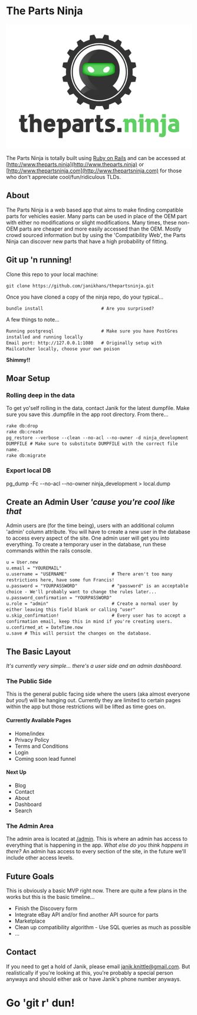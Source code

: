 # The Parts Ninja

![alt tag](https://raw.githubusercontent.com/janikhans/thepartsninja/master/app/assets/images/ThePartsNinjaDark.png?token=APaPoMBWgJJwwZd84rj1ictpW17PH_CUks5XSSw3wA%3D%3D)

The Parts Ninja is totally built using [Ruby on Rails](http://rubyonrails.org/)
and can be accessed at [http://www.theparts.ninja](http://www.theparts.ninja) or
[http://www.thepartsninja.com](http://www.thepartsninja.com) for those who don't
appreciate cool/fun/ridiculous TLDs.

## About

The Parts Ninja is a web based app that aims to make finding compatible parts for
vehicles easier. Many parts can be used in place of the OEM part with either no
modifications or slight modifications. Many times, these non-OEM parts are cheaper
and more easily accessed than the OEM. Mostly crowd sourced information but by using
the 'Compatibility Web', the Parts Ninja can discover new parts that have a high
probability of fitting.

## Git up 'n running!

Clone this repo to your local machine:

    git clone https://github.com/janikhans/thepartsninja.git

Once you have cloned a copy of the ninja repo, do your typical...

    bundle install                      # Are you surprised?

A few things to note...

    Running postgresql                  # Make sure you have PostGres installed and running locally
    Email port: http://127.0.0.1:1080   # Originally setup with Mailcatcher locally, choose your own poison

**Shimmy!!**

## Moar Setup
### Rolling deep in the data

To get yo'self rolling in the data, contact Janik for the latest dumpfile. Make sure you save this .dumpfile in the app root directory. From there...

    rake db:drop
    rake db:create
    pg_restore --verbose --clean --no-acl --no-owner -d ninja_development DUMPFILE # Make sure to substitute DUMPFILE with the correct file name.
    rake db:migrate

### Export local DB

  pg_dump -Fc --no-acl --no-owner ninja_development > local.dump

## Create an Admin User *'cause you're cool like that*

Admin users are (for the time being), users with an additional column 'admin'
column attribute. You will have to create a new user in the database to access
every aspect of the site. One admin user will get you into everything. To create
a temporary user in the database, run these commands within the rails console.

    u = User.new
    u.email = "YOUREMAIL"
    u.username = "USERNAME"                 # There aren't too many restrictions here, have some fun Francis!
    u.password = "YOURPASSWORD"             # "password" is an acceptable choice - We'll probably want to change the rules later...
    u.password_confirmation = "YOURPASSWORD"
    u.role = "admin"                        # Create a normal user by either leaving this field blank or calling "user"
    u.skip_confirmation!                    # Every user has to accept a confirmation email, keep this in mind if you're creating users.
    u.confirmed_at = DateTime.now           
    u.save # This will persist the changes on the database.

## The Basic Layout

*It's currently very simple... there's a user side and an admin dashboard.*

### The Public Side

This is the general public facing side where the users (aka almost everyone
*but you!*) will be hanging out. Currently they are limited to certain pages
within the app but those restrictions will be lifted as time goes on.

#### Currently Available Pages

* Home/index
* Privacy Policy
* Terms and Conditions
* Login
* Coming soon lead funnel

#### Next Up

* Blog
* Contact
* About
* Dashboard
* Search

### The Admin Area

The admin area is located at [/admin](https://www.theparts.nina/admin). This is
where an admin has access to everything that is happening in the app. *What else
do you think happens in there?* An admin has access to every section of the site,
in the future we'll include other access levels.

## Future Goals

This is obviously a basic MVP right now. There are quite a few plans in the works
but this is the basic timeline...

* Finish the Discovery form
* Integrate eBay API and/or find another API source for parts
* Marketplace
* Clean up compatibility algorithm - Use SQL queries as much as possible
* ...

## Contact

If you need to get a hold of Janik, please email janik.knittle@gmail.com. But realistically if
you're looking at this, you're probably a special person anyways and should either ask or
have Janik's phone number anyways.

# Go 'git r' dun!
